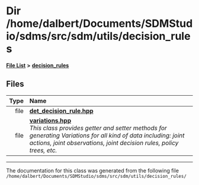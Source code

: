 
<NavBar active_item_id="2"/>

# Dir /home/dalbert/Documents/SDMStudio/sdms/src/sdm/utils/decision\_rules


[**File List**](files.md) **>** [**decision\_rules**](dir_4983fd2ecc8cc6698afce148812a6aba.md)











## Files

| Type | Name |
| ---: | :--- |
| file | [**det\_decision\_rule.hpp**](det__decision__rule_8hpp.md) <br> |
| file | [**variations.hpp**](variations_8hpp.md) <br>_This class provides getter and setter methods for generating Variations for all kind of data including: joint actions, joint observations, joint decision rules, policy trees, etc._  |


















------------------------------
The documentation for this class was generated from the following file `/home/dalbert/Documents/SDMStudio/sdms/src/sdm/utils/decision_rules/`